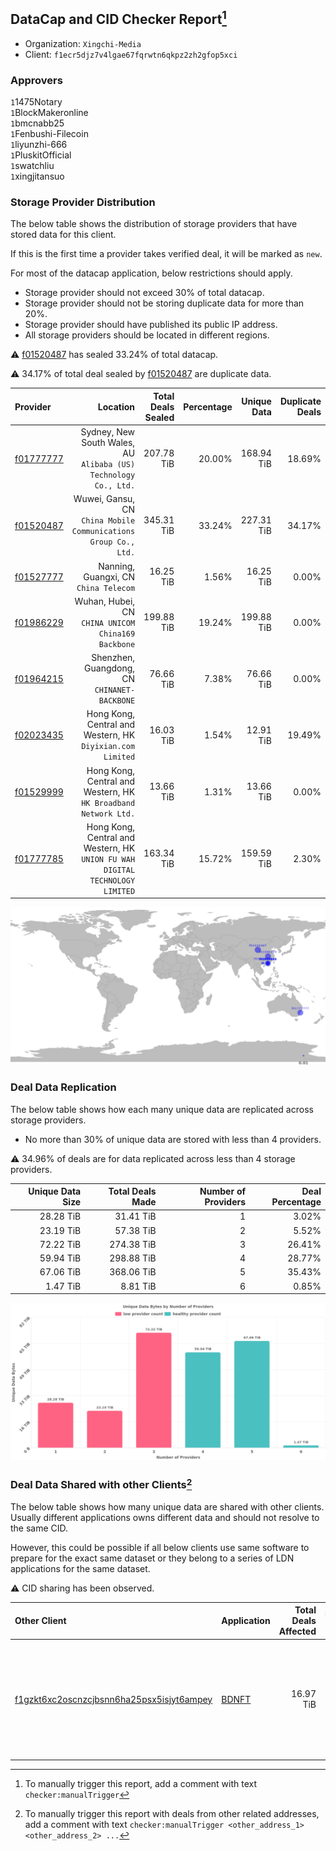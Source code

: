 ## DataCap and CID Checker Report[^1]
 - Organization: `Xingchi-Media`
 - Client: `f1ecr5djz7v4lgae67fqrwtn6qkpz2zh2gfop5xci`
### Approvers
`1`1475Notary<br/>`1`BlockMakeronline<br/>`1`bmcnabb25<br/>`1`Fenbushi-Filecoin<br/>`1`liyunzhi-666<br/>`1`PluskitOfficial<br/>`1`swatchliu<br/>`1`xingjitansuo

### Storage Provider Distribution
The below table shows the distribution of storage providers that have stored data for this client.

If this is the first time a provider takes verified deal, it will be marked as `new`.

For most of the datacap application, below restrictions should apply.
 - Storage provider should not exceed 30% of total datacap.
 - Storage provider should not be storing duplicate data for more than 20%.
 - Storage provider should have published its public IP address.
 - All storage providers should be located in different regions.

⚠️ [f01520487](https://filfox.info/en/address/f01520487) has sealed 33.24% of total datacap.

⚠️ 34.17% of total deal sealed by [f01520487](https://filfox.info/en/address/f01520487) are duplicate data.

| Provider                                              |                                                                         Location | Total Deals Sealed | Percentage | Unique Data | Duplicate Deals |
| :---------------------------------------------------- | -------------------------------------------------------------------------------: | -----------------: | ---------: | ----------: | --------------: |
| [f01777777](https://filfox.info/en/address/f01777777) |              Sydney, New South Wales, AU<br/>`Alibaba (US) Technology Co., Ltd.` |         207.78 TiB |     20.00% |  168.94 TiB |          18.69% |
| [f01520487](https://filfox.info/en/address/f01520487) |               Wuwei, Gansu, CN<br/>`China Mobile Communications Group Co., Ltd.` |         345.31 TiB |     33.24% |  227.31 TiB |          34.17% |
| [f01527777](https://filfox.info/en/address/f01527777) |                                         Nanning, Guangxi, CN<br/>`China Telecom` |          16.25 TiB |      1.56% |   16.25 TiB |           0.00% |
| [f01986229](https://filfox.info/en/address/f01986229) |                            Wuhan, Hubei, CN<br/>`CHINA UNICOM China169 Backbone` |         199.88 TiB |     19.24% |  199.88 TiB |           0.00% |
| [f01964215](https://filfox.info/en/address/f01964215) |                                  Shenzhen, Guangdong, CN<br/>`CHINANET-BACKBONE` |          76.66 TiB |      7.38% |   76.66 TiB |           0.00% |
| [f02023435](https://filfox.info/en/address/f02023435) |                    Hong Kong, Central and Western, HK<br/>`Diyixian.com Limited` |          16.03 TiB |      1.54% |   12.91 TiB |          19.49% |
| [f01529999](https://filfox.info/en/address/f01529999) |               Hong Kong, Central and Western, HK<br/>`HK Broadband Network Ltd.` |          13.66 TiB |      1.31% |   13.66 TiB |           0.00% |
| [f01777785](https://filfox.info/en/address/f01777785) | Hong Kong, Central and Western, HK<br/>`UNION FU WAH DIGITAL TECHNOLOGY LIMITED` |         163.34 TiB |     15.72% |  159.59 TiB |           2.30% |

<img src="https://raw.githubusercontent.com/data-preservation-programs/filplus-checker-assets/main/filecoin-project/filecoin-plus-large-datasets/issues/1059/1678182469554.png"/>

### Deal Data Replication
The below table shows how each many unique data are replicated across storage providers.

- No more than 30% of unique data are stored with less than 4 providers.

⚠️ 34.96% of deals are for data replicated across less than 4 storage providers.

| Unique Data Size | Total Deals Made | Number of Providers | Deal Percentage |
| ---------------: | ---------------: | ------------------: | --------------: |
|        28.28 TiB |        31.41 TiB |                   1 |           3.02% |
|        23.19 TiB |        57.38 TiB |                   2 |           5.52% |
|        72.22 TiB |       274.38 TiB |                   3 |          26.41% |
|        59.94 TiB |       298.88 TiB |                   4 |          28.77% |
|        67.06 TiB |       368.06 TiB |                   5 |          35.43% |
|         1.47 TiB |         8.81 TiB |                   6 |           0.85% |

<img src="https://raw.githubusercontent.com/data-preservation-programs/filplus-checker-assets/main/filecoin-project/filecoin-plus-large-datasets/issues/1059/1678182470235.png"/>

### Deal Data Shared with other Clients[^3]
The below table shows how many unique data are shared with other clients.
Usually different applications owns different data and should not resolve to the same CID.

However, this could be possible if all below clients use same software to prepare for the exact same dataset or they belong to a series of LDN applications for the same dataset.

⚠️ CID sharing has been observed.

| Other Client                                                                                                          | Application                                                                          | Total Deals Affected | Unique CIDs | Approvers                                                                                                                                                             |
| :-------------------------------------------------------------------------------------------------------------------- | :----------------------------------------------------------------------------------- | -------------------: | ----------: | :-------------------------------------------------------------------------------------------------------------------------------------------------------------------- |
| [f1gzkt6xc2oscnzcjbsnn6ha25psx5isjyt6ampey](https://filfox.info/en/address/f1gzkt6xc2oscnzcjbsnn6ha25psx5isjyt6ampey) | [BDNFT](https://github.com/filecoin-project/filecoin-plus-large-datasets/issues/394) |            16.97 TiB |         543 | `2`fireflyHZ<br/>`1`Joss-Hua<br/>`4`kernelogic<br/>`1`liyunzhi-666<br/>`1`NDLABS-OFFICE<br/>`3`newwebgroup<br/>`1`psh0691<br/>`1`stcouldlisa<br/>`2`Tom-OriginStorage |

[^1]: To manually trigger this report, add a comment with text `checker:manualTrigger`

[^2]: Deals from those addresses are combined into this report as they are specified with `checker:manualTrigger`

[^3]: To manually trigger this report with deals from other related addresses, add a comment with text `checker:manualTrigger <other_address_1> <other_address_2> ...`

